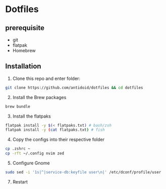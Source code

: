 # Dotfiles

## prerequisite

- git
- flatpak
- Homebrew

## Installation
1. Clone this repo and enter folder:

```sh
git clone https://github.com/antidoid/dotfiles && cd dotfiles
```

2. Install the Brew packages

```sh
brew bundle
```

3. Install the flatpaks

```sh
flatpak install -y $(< flatpaks.txt) # bash/zsh
flatpak install -y (cat flatpaks.txt) # fish
```

4. Copy the configs into their respective folder

```sh
cp .zshrc ~
cp -rft ~/.config nvim zed
```

5. Configure Gnome

```sh
sudo sed -i '1s|^|service-db:keyfile user\n|' /etc/dconf/profile/user
```

7. Restart
